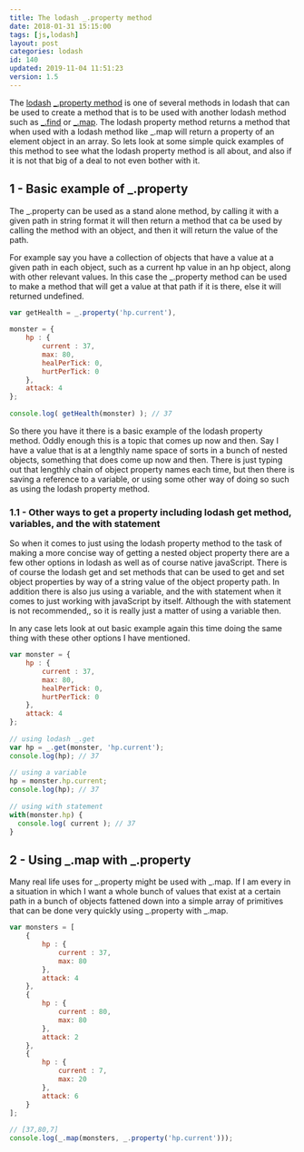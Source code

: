 ```yaml
---
title: The lodash _.property method
date: 2018-01-31 15:15:00
tags: [js,lodash]
layout: post
categories: lodash
id: 140
updated: 2019-11-04 11:51:23
version: 1.5
---
```


The [lodash](https://lodash.com/) [\_.property method](https://lodash.com/docs/4.17.4#property) is one of several methods in lodash that can be used to create a method that is to be used with another lodash method such as [\_.find](/2017/09/14/lodash-find/) or [\_.map](/2018/02/02/lodash_map/). The lodash property method returns a method that when used with a lodash method like \_.map will return a property of an element object in an array. So lets look at some simple quick examples of this method to see what the lodash property method is all about, and also if it is not that big of a deal to not even bother with it.

<!-- more -->

## 1 - Basic example of \_.property

The \_.property can be used as a stand alone method, by calling it with a given path in string format it will then return a method that ca be used by calling the method with an object, and then it will return the value of the path.

For example say you have a collection of objects that have a value at a given path in each object, such as a current hp value in an hp object, along with other relevant values. In this case the  \_.property method can be used to make a method that will get a value at that path if it is there, else it will returned undefined.

```js
var getHealth = _.property('hp.current'),
 
monster = {
    hp : {
        current : 37,
        max: 80,
        healPerTick: 0,
        hurtPerTick: 0
    },
    attack: 4
};
 
console.log( getHealth(monster) ); // 37
```

So there you have it there is a basic example of the lodash property method. Oddly enough this is a topic that comes up now and then. Say I have a value that is at a lengthly name space of sorts in a bunch of nested objects, something that does come up now and then. There is just typing out that lengthly chain of object property names each time, but then there is saving a reference to a variable, or using some other way of doing so such as using the lodash property method.

### 1.1 - Other ways to get a property including lodash get method, variables, and the with statement

So when it comes to just using the lodash property method to the task of making a more concise way of getting a nested object property there are a few other options in lodash as well as of course native javaScript. There is of course the lodash get and set methods that can be used to get and set object properties by way of a string value of the object property path. In addition there is also jus using a variable, and the with statement when it comes to just working with javaScript by itself. Although the with statement is not recommended,, so it is really just a matter of using a variable then.


In any case lets look at out basic example again this time doing the same thing with these other options I have mentioned.
```js
var monster = {
    hp : {
        current : 37,
        max: 80,
        healPerTick: 0,
        hurtPerTick: 0
    },
    attack: 4
};
 
// using lodash _.get
var hp = _.get(monster, 'hp.current');
console.log(hp); // 37
 
// using a variable
hp = monster.hp.current;
console.log(hp); // 37
 
// using with statement
with(monster.hp) {
  console.log( current ); // 37
}
```

## 2 - Using \_.map with \_.property

Many real life uses for \_.property might be used with \_.map. If I am every in a situation in which I want a whole bunch of values that exist at a certain path in a bunch of objects fattened down into a simple array of primitives that can be done very quickly using \_.property with \_.map.

```js
var monsters = [
    {
        hp : {
            current : 37,
            max: 80
        },
        attack: 4
    },
    {
        hp : {
            current : 80,
            max: 80
        },
        attack: 2
    },
    {
        hp : {
            current : 7,
            max: 20
        },
        attack: 6
    }
];
 
// [37,80,7]
console.log(_.map(monsters, _.property('hp.current')));
```